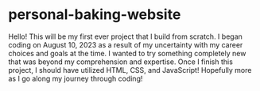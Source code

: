 # personal-baking-website
Hello! This will be my first ever project that I build from scratch. I began coding on August 10, 2023 as a result of my uncertainty with my career choices and goals at the time. I wanted to try something completely new that was beyond my comprehension and expertise. Once I finish this project, I should have utilized HTML, CSS, and JavaScript! Hopefully more as I go along my journey through coding!